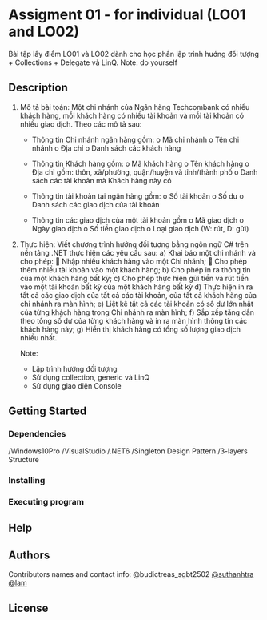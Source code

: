# Assigment 01 - for individual (LO01 and LO02)
Bài tập lấy điểm LO01 và LO02 dành cho học phần lập trình hướng đối tượng + Collections + Delegate và LinQ.
Note: do yourself


## Description
1. Mô tả bài toán: Một chi nhánh của Ngân hàng Techcombank có nhiều khách hàng, mỗi khách hàng có nhiều tài khoản và mỗi tài khoản có nhiều giao dịch. Theo
các mô tả sau:
   - Thông tin Chi nhánh ngân hàng gồm:
      o Mã chi nhánh
      o Tên chi nhánh
      o Địa chỉ
      o Danh sách các khách hàng
   
   - Thông tin Khách hàng gồm:
      o Mã khách hàng
      o Tên khách hàng
      o Địa chỉ gồm: thôn, xã/phường, quận/huyện và tỉnh/thành phố
      o Danh sách các tài khoản mà Khách hàng này có

   - Thông tin tài khoản tại ngân hàng gồm:
      o Số tài khoản
      o Số dư
      o Danh sách các giao dịch của tài khoản

   - Thông tin các giao dịch của một tài khoản gồm
      o Mã giao dịch
      o Ngày giao dịch
      o Số tiền giao dịch
      o Loại giao dịch (W: rút, D: gửi)
      
2. Thực hiện: Viết chương trình hướng đối tượng bằng ngôn ngữ C# trên nền tảng .NET thực hiện các yêu cầu sau:
   a) Khai báo một chi nhánh và cho phép:
       Nhập nhiều khách hàng vào một Chi nhánh;
       Cho phép thêm nhiều tài khoản vào một khách hàng;
   b) Cho phép in ra thông tin của một khách hàng bất kỳ;
   c) Cho phép thực hiện gửi tiền và rút tiền vào một tài khoản bất kỳ của một khách hàng bất kỳ
   d) Thực hiện in ra tất cả các giao dịch của tất cả các tài khoản, của tất cả khách hàng của chi nhánh ra màn hình;
   e) Liệt kê tất cả các tài khoản có số dư lớn nhất của từng khách hàng trong Chi nhánh ra màn hình;
   f) Sắp xếp tăng dần theo tổng số dư của từng khách hàng và in ra màn hình thông tin các khách hàng này;
   g) Hiển thị khách hàng có tổng số lượng giao dịch nhiều nhất.

   Note:
      - Lập trình hướng đối tượng
      - Sử dụng collection, generic và LinQ
      - Sử dụng giao diện Console


## Getting Started


### Dependencies
   /Windows10Pro
   /VisualStudio
   /.NET6
   /Singleton Design Pattern
   /3-layers Structure

### Installing

### Executing program

## Help

## Authors

Contributors names and contact info:
   @budictreas_sgbt2502
   [@suthanhtra](https://github.com/thanhtradev)
   [@lam](https://github.com/vliam0206)
   
   
## License
